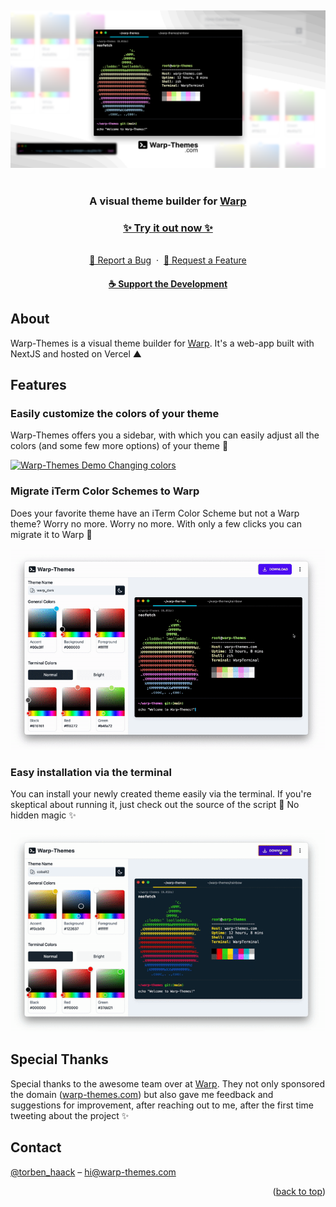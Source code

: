 <a name="readme-top"></a>
<br />

<div align="center">
  <a href="https://warp-themes.com">
    <img src=".github/assets/hero.png" alt="Warp-Themes">
  </a>
  <br /><br />
  
  <h3>A visual theme builder for <a href="https://warp.dev">Warp</a></h3>
    
  <h3><a href="https://warp-themes.com"><strong>✨ Try it out now ✨</strong></a></h3>
    
  <br/>
  <a href="https://github.com/trbnhck/warp-themes/issues"> 🐛 Report a Bug</a>&nbsp;&nbsp;·&nbsp; 
  <a href="https://github.com/trbnhck/warp-themes/issues">🚀 Request a Feature</a>
  <br />
  <h4><a href="https://ko-fi.com/haack">☕️ Support the Development</a></h4>
</div>

## About

Warp-Themes is a visual theme builder for <a href="https://warp.dev">Warp</a>. It's a web-app built with NextJS and hosted on Vercel ▲

## Features

### Easily customize the colors of your theme

Warp-Themes offers you a sidebar, with which you can easily adjust all the colors (and some few more options) of your theme 🎨

<a href="https://warp-themes.com">
  <img src=".github/assets/demo_changing_colors.gif" alt="Warp-Themes Demo Changing colors">
</a>

### Migrate iTerm Color Schemes to Warp

Does your favorite theme have an iTerm Color Scheme but not a Warp theme? Worry no more. Worry no more. With only a few clicks you can migrate it to Warp 🔮

<a href="https://warp-themes.com">
  <img src=".github/assets/demo_iterm_colors.gif" alt="Warp-Themes Demo Migrating from iTerm">
</a>

### Easy installation via the terminal

You can install your newly created theme easily via the terminal. If you're skeptical about running it, just check out the source of the script 🔎 No hidden magic ✨

<a href="https://warp-themes.com">
  <img src=".github/assets/demo_installation.gif" alt="Warp-Themes Demo Install via Terminal">
</a>

## Special Thanks

Special thanks to the awesome team over at [Warp](https://warp.dev/). They not only sponsored the domain ([warp-themes.com](https://warp-themes.com/)) but also gave me feedback and suggestions for improvement, after reaching out to me, after the first time tweeting about the project ✨

## Contact

[@torben_haack](https://twitter.com/torben_haack) – hi@warp-themes.com

<p align="right">(<a href="#readme-top">back to top</a>)</p>
